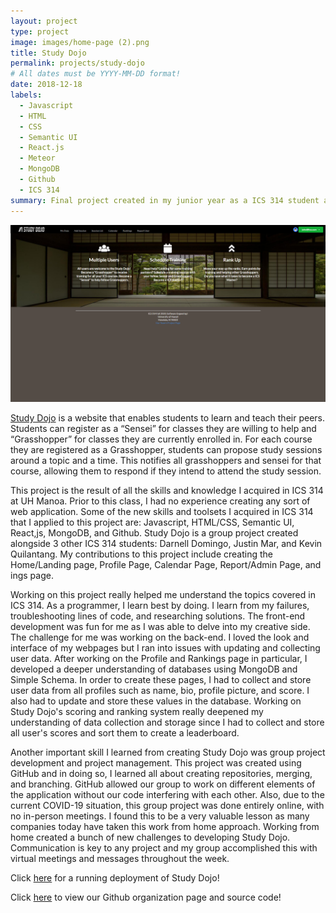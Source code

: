 ```yaml
---
layout: project
type: project
image: images/home-page (2).png
title: Study Dojo
permalink: projects/study-dojo
# All dates must be YYYY-MM-DD format!
date: 2018-12-18
labels:
  - Javascript
  - HTML
  - CSS
  - Semantic UI
  - React.js
  - Meteor
  - MongoDB
  - Github
  - ICS 314
summary: Final project created in my junior year as a ICS 314 student at UH Manoa. Web Application for ICS students at UH Manoa to arrange study sessions.
---
```


<img class="ui image" src="../images/home-page.png">
 
[Study Dojo](https://study-dojo.github.io/) is a website that enables students to learn and teach their peers. Students can register as a “Sensei” for classes they are willing to  help and “Grasshopper” for classes they are currently enrolled in. For each course they are registered as a Grasshopper, students can propose study sessions around a topic and a time. This notifies all grasshoppers and sensei for that course, allowing them to respond if they intend to attend the study session.

This project is the result of all the skills and knowledge I acquired in ICS 314 at UH Manoa. Prior to this class, I had no experience creating any sort of web application. Some of the new skills and toolsets I acquired in ICS 314 that I applied to this project are: Javascript, HTML/CSS, Semantic UI, React,js, MongoDB, and Github. Study Dojo is a group project created alongside 3 other ICS 314 students: Darnell Domingo, Justin Mar, and Kevin Quilantang. My contributions to this project include creating the Home/Landing page, Profile Page, Calendar Page, Report/Admin Page, and 
ings page.

Working on this project really helped me understand the topics covered in ICS 314. As a programmer, I learn best by doing. I learn from my failures, troubleshooting lines of code, and researching solutions. The front-end development was fun for me as I was able to delve into my creative side. The challenge for me was working on the back-end. I loved the look and interface of my webpages but I ran into issues with updating and collecting user data. After working on the Profile and Rankings page in particular, I developed a deeper understanding of databases using MongoDB and Simple Schema. In order to create these pages, I had to collect and store user data from all profiles such as name, bio, profile picture, and score. I also had to update and store these values in the database. Working on Study Dojo's scoring and ranking system really deepened my understanding of data collection and storage since I had to collect and store all user's scores and sort them to create a leaderboard.

Another important skill I learned from creating Study Dojo was group project development and project management. This project was created using GitHub and in doing so, I learned all about creating repositories, merging, and branching. GitHub allowed our group to work on different elements of the application without our code interfering with each other. Also, due to the current COVID-19 situation, this group project was done entirely online, with no in-person meetings. I found this to be a very valuable lesson as many companies today have taken this work from home approach. Working from home created a bunch of new challenges to developing Study Dojo. Communication is key to any project and my group accomplished this with virtual meetings and messages throughout the week. 

Click [here](https://study-dojo.me) for a running deployment of Study Dojo!

Click [here](https://github.com/study-dojo) to view our Github organization page and source code!
